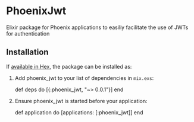 # PhoenixJwt
Elixir package for Phoenix applications to easiliy facilitate the use of JWTs for authentication

## Installation

If [available in Hex](https://hex.pm/docs/publish), the package can be installed as:

  1. Add phoenix_jwt to your list of dependencies in `mix.exs`:

        def deps do
          [{:phoenix_jwt, "~> 0.0.1"}]
        end

  2. Ensure phoenix_jwt is started before your application:

        def application do
          [applications: [:phoenix_jwt]]
        end


